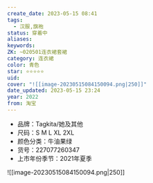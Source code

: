```yaml
---
create_date: 2023-05-15 08:41
tags:
  - 汉服,旗袍
status: 穿着中
aliases:
keywords:
ZK: ~020501连衣裙套裙
category: 连衣裙
color: 青色
star: ⭐⭐⭐⭐⭐
uid:
cover: "![[image-20230515084150094.png|250]]"
date_updated: 2023-05-15 23:24
year: 2022
from: 淘宝
---
```


- 品牌：Tagkita/她及其他
- 尺码：S M L XL 2XL
- 颜色分类：牛油果绿
- 货号：227077260347
- 上市年份季节：2021年夏季

![[image-20230515084150094.png|250]]
